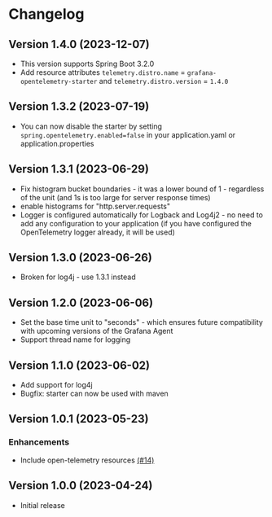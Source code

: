 # Changelog
                  
## Version 1.4.0 (2023-12-07)

* This version supports Spring Boot 3.2.0
* Add resource attributes `telemetry.distro.name` = `grafana-opentelemetry-starter` and `telemetry.distro.version` = `1.4.0`
  
## Version 1.3.2 (2023-07-19)
                                       
* You can now disable the starter by setting `spring.opentelemetry.enabled=false` in your application.yaml or application.properties

## Version 1.3.1 (2023-06-29)
                
* Fix histogram bucket boundaries - it was a lower bound of 1 - regardless of the unit (and 1s is too large for server response times)
* enable histograms for "http.server.requests" 
* Logger is configured automatically for Logback and Log4j2 - no need to add any configuration to your application (if you have configured the OpenTelemetry logger already, it will be used)

## Version 1.3.0 (2023-06-26)
                         
* Broken for log4j - use 1.3.1 instead

## Version 1.2.0 (2023-06-06)

* Set the base time unit to "seconds" - which ensures future compatibility with upcoming versions of the Grafana Agent 
* Support thread name for logging 

## Version 1.1.0 (2023-06-02)

* Add support for log4j
* Bugfix: starter can now be used with maven

## Version 1.0.1 (2023-05-23)

### Enhancements

* Include open-telemetry resources [(#14)](https://github.com/grafana/grafana-opentelemetry-starter/pull/14)

## Version 1.0.0 (2023-04-24)

* Initial release
